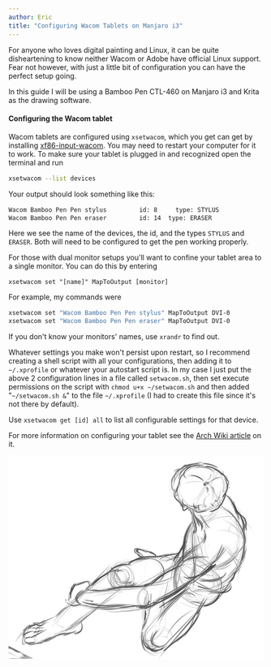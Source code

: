 ```yaml
---
author: Eric
title: "Configuring Wacom Tablets on Manjaro i3"
---
```

For anyone who loves digital painting and Linux, it can be quite disheartening to know neither Wacom or Adobe have official Linux support. Fear not however, with just a little bit of configuration you can have the perfect setup going.

In this guide I will be using a Bamboo Pen CTL-460 on Manjaro i3 and Krita as the drawing software.
#### Configuring the Wacom tablet
Wacom tablets are configured using `xsetwacom`, which you get can get by installing [xf86-input-wacom](https://www.archlinux.org/packages/extra/x86_64/xf86-input-wacom/). You may need to restart your computer for it to work. To make sure your tablet is plugged in and recognized open the terminal and run
```bash
xsetwacom --list devices
```
Your output should look something like this:
```
Wacom Bamboo Pen Pen stylus     	id: 8	  type: STYLUS    
Wacom Bamboo Pen Pen eraser     	id: 14	type: ERASER  
```
Here we see the name of the devices, the id, and the types `STYLUS` and `ERASER`. Both will need to be configured to get the pen working properly.

For those with dual monitor setups you'll want to confine your tablet area to a single monitor. You can do this by entering
```
xsetwacom set "[name]" MapToOutput [monitor]
```
For example, my commands were
```bash
xsetwacom set "Wacom Bamboo Pen Pen stylus" MapToOutput DVI-0
xsetwacom set "Wacom Bamboo Pen Pen eraser" MapToOutput DVI-0
```
If you don't know your monitors' names, use `xrandr` to find out.

Whatever settings you make won't persist upon restart, so I recommend creating a shell script with all your configurations, then adding it to `~/.xprofile` or whatever your autostart script is. In my case I just put the above 2 configuration lines in a file called `setwacom.sh`, then set execute permissions on the script with `chmod u+x ~/setwacom.sh` and then added "`~/setwacom.sh &`" to the file `~/.xprofile` (I had to create this file since it's not there by default).

Use `xsetwacom get [id] all` to list all configurable settings for that device.

For more information on configuring your tablet see the [Arch Wiki article](https://wiki.archlinux.org/index.php/Wacom_tablet) on it.

[![Krita Drawing](/assets/images/drawing.png "Krita Drawing")](/assets/images/drawing.png)